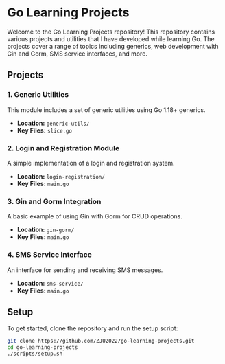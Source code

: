 # Go Learning Projects

Welcome to the Go Learning Projects repository! This repository contains various projects and utilities that I have developed while learning Go. The projects cover a range of topics including generics, web development with Gin and Gorm, SMS service interfaces, and more.

## Projects

### 1. Generic Utilities

This module includes a set of generic utilities using Go 1.18+ generics.

- **Location:** `generic-utils/`
- **Key Files:** `slice.go`

### 2. Login and Registration Module

A simple implementation of a login and registration system.

- **Location:** `login-registration/`
- **Key Files:** `main.go`

### 3. Gin and Gorm Integration

A basic example of using Gin with Gorm for CRUD operations.

- **Location:** `gin-gorm/`
- **Key Files:** `main.go`

### 4. SMS Service Interface

An interface for sending and receiving SMS messages.

- **Location:** `sms-service/`
- **Key Files:** `main.go`

## Setup

To get started, clone the repository and run the setup script:

```bash
git clone https://github.com/ZJU2022/go-learning-projects.git
cd go-learning-projects
./scripts/setup.sh
